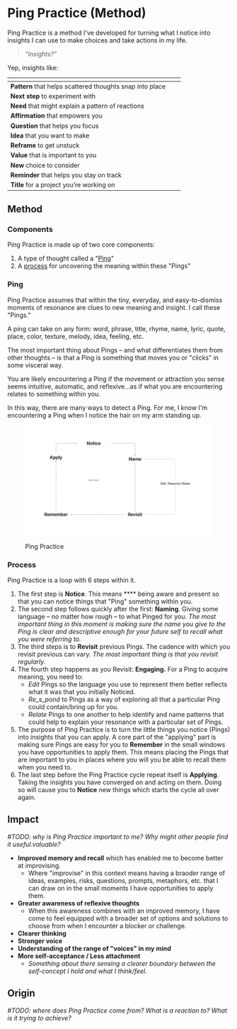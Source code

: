 # Ping Practice (Method)

Ping Practice is a method I've developed for turning what I notice into insights I can use to make choices and take actions in my life.

> _"Insights?"_&#x20;

Yep, insights like:

<table data-view="cards"><thead><tr><th></th><th></th><th></th></tr></thead><tbody><tr><td><strong>Pattern</strong> that helps scattered thoughts snap into place</td><td></td><td></td></tr><tr><td><strong>Next step</strong> to experiment with</td><td></td><td></td></tr><tr><td><strong>Need</strong> that might explain a pattern of reactions</td><td></td><td><p></p><p></p></td></tr><tr><td><strong>Affirmation</strong> that empowers you</td><td></td><td></td></tr><tr><td><strong>Question</strong> that helps you focus</td><td></td><td></td></tr><tr><td><strong>Idea</strong> that you want to make</td><td></td><td></td></tr><tr><td><strong>Reframe</strong> to get unstuck</td><td></td><td></td></tr><tr><td><strong>Value</strong> that is important to you</td><td></td><td></td></tr><tr><td><strong>New</strong> choice to consider</td><td></td><td></td></tr><tr><td><strong>Reminder</strong> that helps you stay on track</td><td></td><td></td></tr><tr><td><strong>Title</strong> for a project you’re working on</td><td></td><td></td></tr></tbody></table>

## Method

### Components

Ping Practice is made up of two core components:

1. A type of thought called a "[Ping](ping-practice.md#ping)"
2. A [process](ping-practice.md#process) for uncovering the meaning within these "Pings"

### Ping

Ping Practice assumes that within the tiny, everyday, and easy-to-dismiss moments of resonance are clues to new meaning and insight. I call these "Pings."

A ping can take on any form: word, phrase, title, rhyme, name, lyric, quote, place, color, texture, melody, idea, feeling, etc.

The most important thing about Pings – and what differentiates them from other thoughts – is that a Ping is something that moves you or "clicks" in some visceral way.&#x20;

You are likely encountering a Ping if the movement or attraction you sense seems intuitive, automatic, and reflexive...as if what you are encountering relates to something within you.&#x20;

In this way, there are many ways to detect a Ping. For me, I know I'm encountering a Ping when I notice the hair on my arm standing up.&#x20;

<figure><img src=".gitbook/assets/Cards_Sketching.png" alt="A circular diagram showing Ping Practice&#x27;s steps: Name, Notice, Revisit, Edit/Respond/Relate, Remember, and Apply"><figcaption><p>Ping Practice</p></figcaption></figure>

### Process

Ping Practice is a loop with 6 steps within it.

1. The first step is **Notice**. This means **** being aware and present so that you can notice things that "Ping" something within you.
2. The second step follows quickly after the first: **Naming**. Giving some language – no matter how rough – to what Pinged for you. _The most important thing in this moment is making sure the name you give to the Ping is clear and descriptive enough for your future self to recall what you were referring to._
3. The third steps is to **Revisit** previous Pings. The cadence with which you revisit previous can vary. _The most important thing is that you revisit regularly._
4. The fourth step happens as you Revisit: **Engaging.** For a Ping to acquire meaning, you need to:
   * _Edit_ Pings so the language you use to represent them better reflects what it was that you initially Noticed.
   * _Re_s_pond_ to Pings as a way of exploring all that a particular Ping could contain/bring up for you.
   * _Relate_ Pings to one another to help identify and name patterns that could help to explain your resonance with a particular set of Pings.
5. The purpose of Ping Practice is to turn the little things you notice (Pings) into insights that you can apply. A core part of the "applying" part is making sure Pings are easy for you to **Remember** in the small windows you have opportunities to apply them. This means placing the Pings that are important to you in places where you will you be able to recall them when you need to.
6. The last step before the Ping Practice cycle repeat itself is **Applying**. Taking the insights you have converged on and acting on them. Doing so will cause you to **Notice** new things which starts the cycle all over again.

## Impact

_#TODO: why is Ping Practice important to me? Why might other people find it useful.valuable?_

* **Improved memory and recall** which has enabled me to become better at improvising.
  * Where "improvise" in this context means having a braoder range of ideas, examples, risks, questions, prompts, metaphors, etc. that I can draw on in the small moments I have opportunities to apply them.
* **Greater awareness of reflexive thoughts**&#x20;
  * When this awareness combines with an improved memory, I have come to feel equipped with a broader set of options and solutions to choose from when I encounter a blocker or challenge.
* **Clearer thinking**
* **Stronger voice**&#x20;
* **Understanding of the range of "voices" in my mind**
* **More self-acceptance / Less attachment**&#x20;
  * _Something about there sensing a clearer boundary between the self-concept I hold and what I think/feel._

## Origin

_#TODO: where does Ping Practice come from? What is a reaction to? What is it trying to achieve?_

